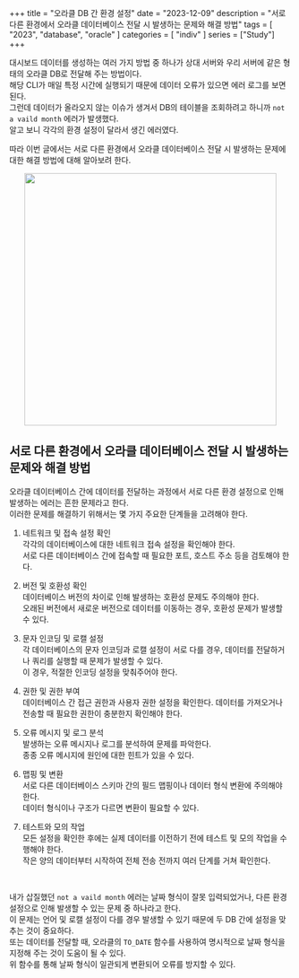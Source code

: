 +++
title = "오라클 DB 간 환경 설정"
date = "2023-12-09"
description = "서로 다른 환경에서 오라클 데이터베이스 전달 시 발생하는 문제와 해결 방법"
tags = [
    "2023",
    "database",
    "oracle"
]
categories = [
    "indiv"
]
series = ["Study"]
+++

대시보드 데이터를 생성하는 여러 가지 방법 중 하나가 상대 서버와 우리 서버에 같은 형태의 오라클 DB로 전달해 주는 방법이다. <br>
해당 CLI가 매일 특정 시간에 실행되기 때문에 데이터 오류가 있으면 에러 로그를 보면 된다. <br>
그런데 데이터가 올라오지 않는 이슈가 생겨서 DB의 테이블을 조회하려고 하니까 `not a vaild month` 에러가 발생했다.<br>
알고 보니 각각의 환경 설정이 달라서 생긴 에러였다.

따라 이번 글에서는 서로 다른 환경에서 오라클 데이터베이스 전달 시 발생하는 문제에 대한 해결 방법에 대해 알아보려 한다.

<p align="center"><img src="https://github.com/user-attachments/assets/4a2e2b3f-e6eb-4d40-9d3d-c92e05901bf7" width="450"></p>

<!--more-->

## 서로 다른 환경에서 오라클 데이터베이스 전달 시 발생하는 문제와 해결 방법

오라클 데이터베이스 간에 데이터를 전달하는 과정에서 서로 다른 환경 설정으로 인해 발생하는 에러는 흔한 문제라고 한다.<br>
이러한 문제를 해결하기 위해서는 몇 가지 주요한 단계들을 고려해야 한다.

1. 네트워크 및 접속 설정 확인<br>
각각의 데이터베이스에 대한 네트워크 접속 설정을 확인해야 한다.<br>
서로 다른 데이터베이스 간에 접속할 때 필요한 포트, 호스트 주소 등을 검토해야 한다.

2. 버전 및 호환성 확인<br>
데이터베이스 버전의 차이로 인해 발생하는 호환성 문제도 주의해야 한다.<br>
오래된 버전에서 새로운 버전으로 데이터를 이동하는 경우, 호환성 문제가 발생할 수 있다.

3. 문자 인코딩 및 로캘 설정<br>
각 데이터베이스의 문자 인코딩과 로캘 설정이 서로 다를 경우, 데이터를 전달하거나 쿼리를 실행할 때 문제가 발생할 수 있다.<br>
이 경우, 적절한 인코딩 설정을 맞춰주어야 한다.

4. 권한 및 권한 부여<br>
데이터베이스 간 접근 권한과 사용자 권한 설정을 확인한다.
데이터를 가져오거나 전송할 때 필요한 권한이 충분한지 확인해야 한다.

5. 오류 메시지 및 로그 분석<br>
발생하는 오류 메시지나 로그를 분석하여 문제를 파악한다.<br>
종종 오류 메시지에 원인에 대한 힌트가 있을 수 있다.

6. 맵핑 및 변환<br>
서로 다른 데이터베이스 스키마 간의 필드 맵핑이나 데이터 형식 변환에 주의해야 한다.<br>
데이터 형식이나 구조가 다르면 변환이 필요할 수 있다.

7. 테스트와 모의 작업<br>
모든 설정을 확인한 후에는 실제 데이터를 이전하기 전에 테스트 및 모의 작업을 수행해야 한다.<br>
작은 양의 데이터부터 시작하여 전체 전송 전까지 여러 단계를 거쳐 확인한다.

<br>

내가 삽질했던 `not a vaild month` 에러는 날짜 형식이 잘못 입력되었거나, 다른 환경 설정으로 인해 발생할 수 있는 문제 중 하나라고 한다.<br>
이 문제는 언어 및 로캘 설정이 다를 경우 발생할 수 있기 때문에 두 DB 간에 설정을 맞추는 것이 중요하다.<br>
또는 데이터를 전달할 때, 오라클의 `TO_DATE` 함수를 사용하여 명시적으로 날짜 형식을 지정해 주는 것이 도움이 될 수 있다.<br>
위 함수를 통해 날짜 형식이 일관되게 변환되어 오류를 방지할 수 있다.
